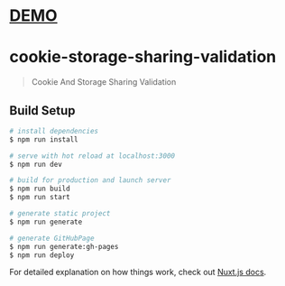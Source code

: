 # [DEMO](https://wkra.github.io/cookie-storage-sharing-validation/)

# cookie-storage-sharing-validation

> Cookie And Storage Sharing Validation

## Build Setup

```bash
# install dependencies
$ npm run install

# serve with hot reload at localhost:3000
$ npm run dev

# build for production and launch server
$ npm run build
$ npm run start

# generate static project
$ npm run generate

# generate GitHubPage
$ npm run generate:gh-pages
$ npm run deploy
```

For detailed explanation on how things work, check out [Nuxt.js docs](https://nuxtjs.org).
